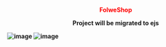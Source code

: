 <p style="color: red" align="center", color="red"><strong>FolweShop<strong></p>
  
<p align="center">Project will be migrated to ejs</p>

![image](https://user-images.githubusercontent.com/78105136/181066867-289711f2-760e-4bf4-a431-e7d55a3fd754.png)
![image](https://user-images.githubusercontent.com/78105136/182221514-2576b052-4002-47c8-9314-f0bcecc0d197.png)
